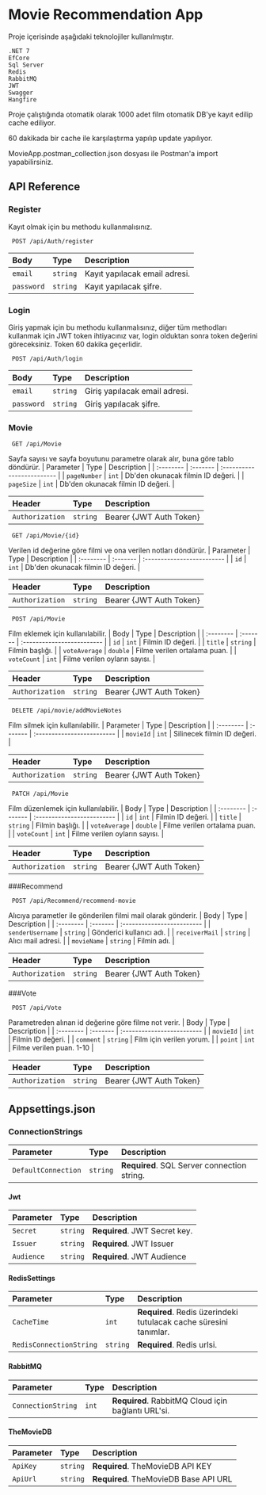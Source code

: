 
# Movie Recommendation App

Proje içerisinde aşağıdaki teknolojiler kullanılmıştır.
```
.NET 7
EfCore
Sql Server
Redis
RabbitMQ
JWT
Swagger
Hangfire
```

Proje çalıştığında otomatik olarak 1000 adet film otomatik DB'ye kayıt edilip cache ediliyor.

60 dakikada bir cache ile karşılaştırma yapılıp update yapılıyor.

MovieApp.postman_collection.json dosyası ile Postman'a import yapabilirsiniz.



## API Reference

### Register

Kayıt olmak için bu methodu kullanmalısınız.
```
 POST /api/Auth/register
```

| Body | Type     | Description                |
| :-------- | :------- | :------------------------- |
| `email` | `string` |  Kayıt yapılacak email adresi. |
| `password` | `string` | Kayıt yapılacak şifre. |

### Login
Giriş yapmak için bu methodu kullanmalısınız, diğer tüm methodları kullanmak için JWT token ihtiyacınız var, login olduktan sonra token değerini göreceksiniz. Token 60 dakika geçerlidir.
```
 POST /api/Auth/login
```

| Body | Type     | Description                |
| :-------- | :------- | :------------------------- |
| `email` | `string` | Giriş yapılacak email adresi. |
| `password` | `string` | Giriş yapılacak şifre. |

### Movie
```
 GET /api/Movie
```
Sayfa sayısı ve sayfa boyutunu parametre olarak alır, buna göre tablo döndürür.
| Parameter | Type     | Description                |
| :-------- | :------- | :------------------------- |
| `pageNumber` | `int` |  Db'den okunacak filmin ID değeri. |
| `pageSize` | `int` |  Db'den okunacak filmin ID değeri. |

| Header | Type     | Description                |
| :-------- | :------- | :------------------------- |
| `Authorization` | `string` | Bearer {JWT Auth Token} |

```
 GET /api/Movie/{id}
```
Verilen id değerine göre filmi ve ona verilen notları döndürür.
| Parameter | Type     | Description                |
| :-------- | :------- | :------------------------- |
| `id` | `int` |  Db'den okunacak filmin ID değeri. |

| Header | Type     | Description                |
| :-------- | :------- | :------------------------- |
| `Authorization` | `string` | Bearer {JWT Auth Token} |


```
 POST /api/Movie
```
Film eklemek için kullanılabilir.
| Body | Type     | Description                |
| :-------- | :------- | :------------------------- |
| `id` | `int` |  Filmin ID değeri. |
| `title` | `string` |  Filmin başlığı. |
| `voteAverage` | `double` |  Filme verilen ortalama puan. |
| `voteCount` | `int` |  Filme verilen oyların sayısı. |

| Header | Type     | Description                |
| :-------- | :------- | :------------------------- |
| `Authorization` | `string` |  Bearer {JWT Auth Token} |


```
 DELETE /api/movie/addMovieNotes
```
Film silmek için kullanılabilir.
| Parameter | Type     | Description                |
| :-------- | :------- | :------------------------- |
| `movieId` | `int` | Silinecek filmin ID değeri. |

| Header | Type     | Description                |
| :-------- | :------- | :------------------------- |
| `Authorization` | `string` | Bearer {JWT Auth Token} |


```
 PATCH /api/Movie
```
Film düzenlemek için kullanılabilir.
| Body | Type     | Description                |
| :-------- | :------- | :------------------------- |
| `id` | `int` |  Filmin ID değeri. |
| `title` | `string` |  Filmin başlığı. |
| `voteAverage` | `double` |  Filme verilen ortalama puan. |
| `voteCount` | `int` |  Filme verilen oyların sayısı. |

| Header | Type     | Description                |
| :-------- | :------- | :------------------------- |
| `Authorization` | `string` |  Bearer {JWT Auth Token} |

###Recommend

```
 POST /api/Recommend/recommend-movie
```
Alıcıya parametler ile gönderilen filmi mail olarak gönderir.
| Body | Type     | Description                |
| :-------- | :------- | :------------------------- |
| `senderUsername` | `string` |  Gönderici kullanıcı adı. |
| `receiverMail` | `string` |  Alıcı mail adresi. |
| `movieName` | `string` |  Filmin adı. |

| Header | Type     | Description                |
| :-------- | :------- | :------------------------- |
| `Authorization` | `string` |  Bearer {JWT Auth Token} |

###Vote

```
 POST /api/Vote
```
Parametreden alınan id değerine göre filme not verir.
| Body | Type     | Description                |
| :-------- | :------- | :------------------------- |
| `movieId` | `int` |  Filmin ID değeri. |
| `comment` | `string` |  Film için verilen yorum. |
| `point` | `int` |  Filme verilen puan. 1-10 |

| Header | Type     | Description                |
| :-------- | :------- | :------------------------- |
| `Authorization` | `string` |  Bearer {JWT Auth Token} |

## Appsettings.json

### ConnectionStrings

| Parameter | Type     | Description                |
| :-------- | :------- | :------------------------- |
| `DefaultConnection` | `string` | **Required**. SQL Server connection string. |

#### Jwt

| Parameter | Type     | Description                       |
| :-------- | :------- | :-------------------------------- |
| `Secret`      | `string` | **Required**. JWT Secret key. |
| `Issuer`      | `string` | **Required**. JWT Issuer |
| `Audience`      | `string` | **Required**. JWT Audience |

#### RedisSettings

| Parameter | Type     | Description                       |
| :-------- | :------- | :-------------------------------- |
| `CacheTime`      | `int` | **Required**. Redis üzerindeki tutulacak cache süresini tanımlar. |
| `RedisConnectionString`      | `string` | **Required**. Redis urlsi. |

#### RabbitMQ

| Parameter | Type     | Description                       |
| :-------- | :------- | :-------------------------------- |
| `ConnectionString`      | `int` | **Required**. RabbitMQ Cloud için bağlantı URL'si. |

#### TheMovieDB

| Parameter | Type     | Description                       |
| :-------- | :------- | :-------------------------------- |
| `ApiKey`      | `string` | **Required**. TheMovieDB API KEY |
| `ApiUrl`      | `string` | **Required**. TheMovieDB Base API URL |
